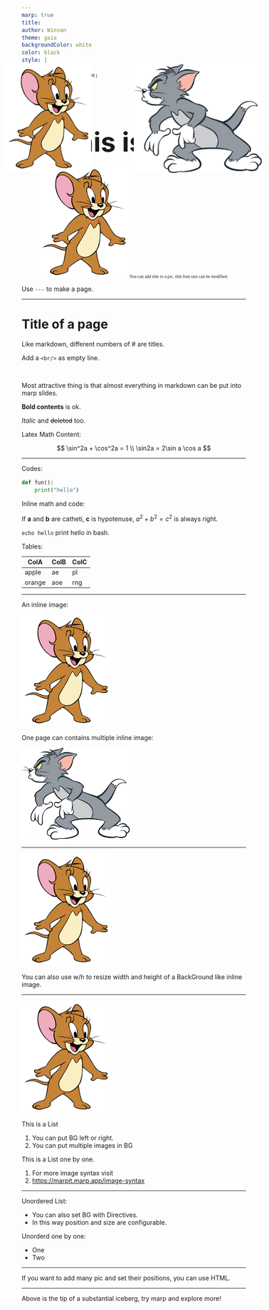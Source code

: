 ```yaml
---
marp: true
title: 
author: Winson
theme: gaia
backgroundColor: white
color: black
style: |
    section {
        font-size: 25px;
    }
math: katex
paginate: true
---
```

# <div style="text-align: center; font-size:60px;">This is Title</div>

<div style="text-align: center; font-size:70%; font-family: 'Times New Roman'; ">

![](note.assets/jerry.png)
You can add title to a pic, title font size can be modified.
</div>

Use `---` to make a page.

<!--
This is comment, only visible to lecturer.
-->

---
# Title of a page

Like markdown, different numbers of # are titles.

Add a `<br/>` as empty line.

<br/>

Most attractive thing is that almost everything in markdown can be put into marp slides.

**Bold contents** is ok.

*Italic* and ~~deleted~~ too.

Latex Math Content:

$$
\sin^2a + \cos^2a = 1 \\
\sin2a = 2\sin a \cos a
$$

---
Codes:

``` Python
def fun():
    print("hello")
```

Inline math and code:

If $\mathbf{a}$ and $\mathbf{b}$ are catheti, $\mathbf{c}$ is hypotenuse, $a^2+b^2=c^2$ is always right.

`echo hello` print hello in bash.
 
Tables:

| ColA   | ColB | ColC |
| ------ | ---- | ---- |
| apple  | ae   | pl   |
| orange | aoe  | rng  |

---

An inline image:

![w:200 contrast:200%](note.assets/jerry.png)

One page can contains multiple inline image:

![w:200 h:200](note.assets/tom.png)

---

![bg 40%](note.assets/jerry.png)

You can also use w/h to resize width and height of 
a BackGround like inline image. 

---

![bg left 40%](note.assets/jerry.png)

This is a List

1. You can put BG left or right. 
2. You can put multiple images in BG

This is a List one by one.

1) For more image syntax visit
2) https://marpit.marp.app/image-syntax

---
<!-- 
_backgroundImage: url(note.assets/jerry.png);
_backgroundPosition: 75% 75%;
_backgroundSize: 30%;
-->
Unordered List: 

+ You can also set BG with Directives. 
+ In this way position and size are configurable. 

Unorderd one by one:

* One
* Two

---

If you want to add many pic and set their positions, you can use HTML.

<img title="" 
src="note.assets/jerry.png" 
alt=""
style="position:absolute;
width:20%;
height:;
top:200px;
left:20%;
">

<img title="" 
src="note.assets/tom.png" 
alt=""
style="position:absolute;
width:30%;
height:;
top:200px;
right:20%;
">



---

Above is  the tip of a substantial iceberg, try marp and explore more! 
